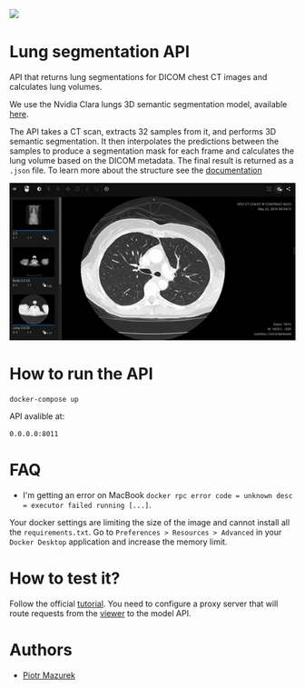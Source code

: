 [![](https://images.microbadger.com/badges/license/nbrown/revealjs.svg)](LICENSE)
# Lung segmentation API
API that returns lung segmentations for DICOM chest CT images and calculates lung volumes. 

We use the Nvidia Clara lungs 3D semantic segmentation model, available [here](https://ngc.nvidia.com/catalog/models/nvidia:med:clara_pt_covid19_ct_lung_segmentation).

The API takes a CT scan, extracts 32 samples from it, and performs 3D semantic segmentation. It then interpolates the
predictions between the samples to produce a segmentation mask for each frame and calculates the lung volume based on the DICOM metadata. 
The final result is returned as a `.json` file. 
To learn more about the structure see the [documentation](https://docs.zhiva.ai/latest/segmentation#get%2Fsegmentations%2F%7Bmodel-uid%7D%2Fstudies%2F%7Bstudy-uid%7D%2Fseries%2F%7Bseries-uid%7D)


  

<img src="assets/lung-segmentation-visualisation.webp" width="700px"/>

# How to run the API 

```
docker-compose up
```

API avalible at:

```
0.0.0.0:8011
```

# FAQ
- I'm getting an error on MacBook `docker rpc error code = unknown desc = executor failed running [...]`.

Your docker settings are limiting the size of the image and cannot install all the `requirements.txt`. Go to `Preferences > Resources > Advanced` in your `Docker Desktop` application and increase the memory limit.

# How to test it? 
Follow the official [tutorial](https://docs.zhiva.ai/latest). You need to configure a proxy server that will route requests 
from the [viewer](https://alpha.zhiva.ai/login) to the model API. 

# Authors
- [Piotr Mazurek](https://github.com/tugot17)
